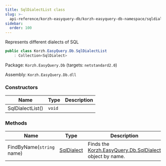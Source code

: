 ```yaml
---
title: SqlDialectList class
slug: >-
  api-reference/korzh-easyquery-db/korzh-easyquery-db-namespace/sqldialectlist-class
sidebar:
  order: 100
---
```


Represents different dialects of SQL
```csharp
public class Korzh.EasyQuery.Db.SqlDialectList
    : Collection<SqlDialect>

```
Package: `Korzh.EasyQuery.Db` (targets: `netstandard2.0`)

Assembly: `Korzh.EasyQuery.Db.dll`

### Constructors

| Name | Type | Description | 
| --- | --- | --- | 
| SqlDialectList() | `void` |  | 


### Methods

| Name | Type | Description | 
| --- | --- | --- | 
| FindByName(`string` name) | [SqlDialect](/easyquery/docs/api-reference/korzh-easyquery-db/korzh-easyquery-db-namespace/sqldialect-class) | Finds the [Korzh.EasyQuery.Db.SqlDialect](/easyquery/docs/api-reference/korzh-easyquery-db/korzh-easyquery-db-namespace/sqldialect-class) object by name. |
